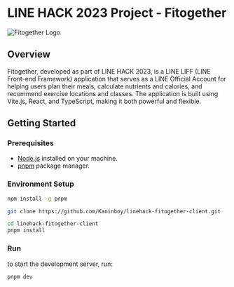 # LINE HACK 2023 Project - Fitogether
![Fitogether Logo](https://i.ibb.co/rsSFKzm/Fitogether-me.png)
## Overview
Fitogether, developed as part of LINE HACK 2023, is a LINE LIFF (LINE Front-end Framework) application that serves as a LINE Official Account for helping users plan their meals, calculate nutrients and calories, and recommend exercise locations and classes. The application is built using Vite.js, React, and TypeScript, making it both powerful and flexible.
## Getting Started
### Prerequisites
* [Node.js](https://nodejs.org/) installed on your machine.
* [pnpm](https://pnpm.io/) package manager.
### Environment Setup
``` bash
npm install -g pnpm

git clone https://github.com/Kaninboy/linehack-fitogether-client.git

cd linehack-fitogether-client
pnpm install
```
### Run
to start the development server, run:
``` bash
pnpm dev
```
